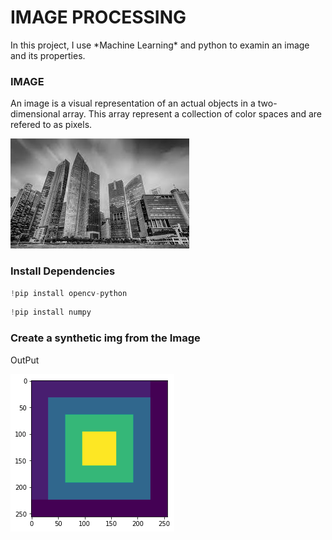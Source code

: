 <h1> IMAGE PROCESSING </h1>
In this project, I use *Machine Learning* and python to examin
an image and its properties.
<h3>IMAGE</h3>
An image is a visual representation of an actual objects in a two-dimensional array.
This array represent a collection of color spaces and are refered to as pixels.

![Image](/img/im1.png)

<h3> Install Dependencies </h3>




```python
!pip install opencv-python
```

```python
!pip install numpy
```
<h3> Create a synthetic img from the Image </h3>
<p>OutPut</p>


![Image](/img/mng.png)
